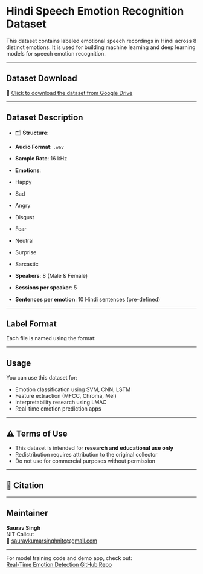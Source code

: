 # Hindi Speech Emotion Recognition Dataset

This dataset contains labeled emotional speech recordings in Hindi across 8 distinct emotions. It is used for building machine learning and deep learning models for speech emotion recognition.

---

##  Dataset Download

🔗 [Click to download the dataset from Google Drive](https://drive.google.com/drive/folders/1Qjmc_kHq9i2lDXhtorzmNh5u_Gb6gEWT?usp=drive_link)

---

##  Dataset Description

- 🗂 **Structure**:

-  **Audio Format**: `.wav`
-  **Sample Rate**: 16 kHz
-  **Emotions**:
- Happy
- Sad
- Angry
- Disgust
- Fear
- Neutral
- Surprise
- Sarcastic

-  **Speakers**: 8 (Male & Female)
-  **Sessions per speaker**: 5
-  **Sentences per emotion**: 10 Hindi sentences (pre-defined)

---

##  Label Format

Each file is named using the format:

---

##  Usage

You can use this dataset for:
- Emotion classification using SVM, CNN, LSTM
- Feature extraction (MFCC, Chroma, Mel)
- Interpretability research using LMAC
- Real-time emotion prediction apps

---

## ⚠️ Terms of Use

- This dataset is intended for **research and educational use only**
- Redistribution requires attribution to the original collector
- Do not use for commercial purposes without permission

---

## 📜 Citation


---

## Maintainer

**Saurav Singh**  
NIT Calicut  
📧 sauravkumarsinghnitc@gmail.com

---

 For model training code and demo app, check out:  
 [Real-Time Emotion Detection GitHub Repo](https://github.com/SauravB210489CS/emotion-app)



